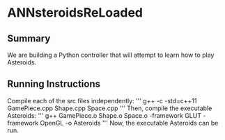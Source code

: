 # ANNsteroidsReLoaded

## Summary
We are building a Python controller that will attempt to learn how to play Asteroids.

## Running Instructions
Compile each of the src files independently:
'''
g++ -c -std=c++11 GamePiece.cpp Shape.cpp Space.cpp
'''
Then, compile the executable Asteroids:
'''
g++ GamePiece.o Shape.o Space.o -framework GLUT -framework OpenGL -o Asteroids
'''
Now, the executable Asteroids can be run.
